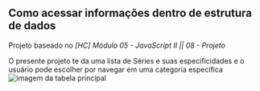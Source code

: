 ## Como acessar informações dentro de estrutura de dados

 Projeto baseado no *[HC] Módulo 05 - JavaScript II || 08 - Projeto*

O presente projeto te da uma lista de Séries e suas especificidades e o usuário pode escolher por navegar em uma categoria específica
![imagem da tabela principal](img/tabela.png)
